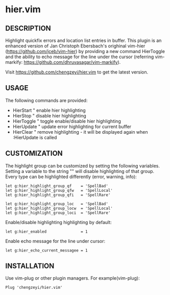 # hier.vim

## DESCRIPTION

Highlight quickfix errors and location list entries in buffer. This plugin
is an enhanced version of Jan Christoph Ebersbach's orighinal vim-hier
(https://github.com/jceb/vim-hier) by providing a new command HierToggle and
the ability to echo message for the line under the cursor (referring
vim-markify: https://github.com/dhruvasagar/vim-markify).

Visit https://github.com/chengzeyi/hier.vim to get the latest version.

## USAGE

The following commands are provided:
- HierStart		" enable hier highlighting
- HierStop		" disable hier highlighting
- HierToggle    " toggle enable/disable hier highlighting
- HierUpdate	" update error highlighting for current buffer
- HierClear		" remove highlighting - it will be displayed again when :HierUpdate is called

## CUSTOMIZATION

The highlight group can be customized by setting the following variables.
Setting a variable to the string "" will disable highlighting of that
group. Every type can be highlighted differently (error, warning, info):

	let g:hier_highlight_group_qf    = 'SpellBad'
	let g:hier_highlight_group_qfw   = 'SpellLocal'
	let g:hier_highlight_group_qfi   = 'SpellRare'

	let g:hier_highlight_group_loc   = 'SpellBad'
	let g:hier_highlight_group_locw  = 'SpellLocal'
	let g:hier_highlight_group_loci  = 'SpellRare'

Enable/disable highlighting highlighting by default:

	let g:hier_enabled               = 1

Enable echo message for the line under cursor:

    let g:hier_echo_current_messagee = 1

## INSTALLATION

Use vim-plug or other plugin managers. For example(vim-plug):

    Plug 'chengzeyi/hier.vim'

